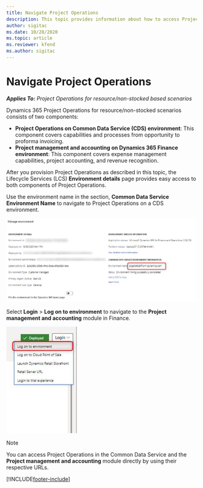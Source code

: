 ```yaml
---
title: Navigate Project Operations
description: This topic provides information about how to access Project Operations from Lifecycle Services.
author: sigitac
ms.date: 10/28/2020
ms.topic: article
ms.reviewer: kfend 
ms.author: sigitac
---
```


# Navigate Project Operations

_**Applies To:** Project Operations for resource/non-stocked based scenarios_



Dynamics 365 Project Operations for resource/non-stocked scenarios consists of two components: 

 - **Project Operations on Common Data Service (CDS) environment**: This component covers capabilities and processes from opportunity to proforma invoicing. 
 - **Project management and accounting on Dynamics 365 Finance environment**: This component covers expense management capabilities, project accounting, and revenue recognition. 

After you provision Project Operations as described in this topic, the Lifecycle Services (LCS) **Environment details** page provides easy access to both components of Project Operations.  

Use the environment name in the section, **Common Data Service Environment Name** to navigate to Project Operations on a CDS environment. 

  ![Common Data Service environment name.](./media/environment-name.PNG)

Select **Login** > **Log on to environment** to navigate to the **Project management and accounting** module in Finance.  

   ![Log into Finance.](./media/environment-login.PNG)

> [!NOTE]
> You can access Project Operations in the Common Data Service and the **Project management and accounting** module directly by using their respective URLs. 


[!INCLUDE[footer-include](../includes/footer-banner.md)]